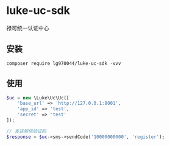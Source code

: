 # luke-uc-sdk
禄可统一认证中心

## 安装

`composer require lg970044/luke-uc-sdk -vvv`

## 使用

```php
$uc = new \Luke\Uc\Uc([
    'base_url' => 'http://127.0.0.1:8001',
    'app_id' => 'test',
    'secret' => 'test'
]);

// 发送短信验证码
$response = $uc->sms->sendCode('10000000000', 'register');



```